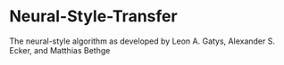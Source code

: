 # Neural-Style-Transfer
The neural-style algorithm as developed by Leon A. Gatys, Alexander S. Ecker, and Matthias Bethge

